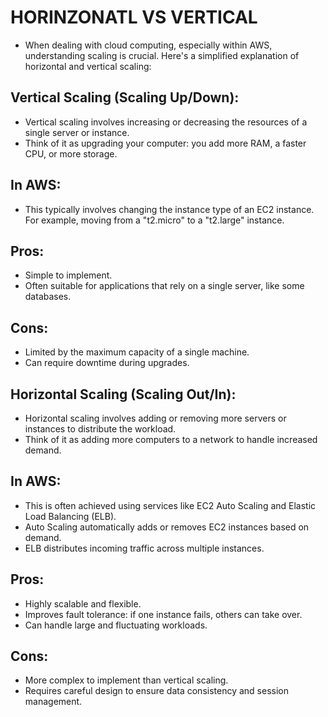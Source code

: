 # HORINZONATL VS VERTICAL
*  When dealing with cloud computing, especially within AWS, understanding scaling is crucial. Here's a simplified explanation of horizontal and vertical scaling:

## Vertical Scaling (Scaling Up/Down):

* Vertical scaling involves increasing or decreasing the resources of a single server or instance.
* Think of it as upgrading your computer: you add more RAM, a faster CPU, or more storage.
## In AWS:
* This typically involves changing the instance type of an EC2 instance. For example, moving from a "t2.micro" to a "t2.large" instance.
## Pros:
* Simple to implement.
* Often suitable for applications that rely on a single server, like some databases.
## Cons:
* Limited by the maximum capacity of a single machine.
* Can require downtime during upgrades.

## Horizontal Scaling (Scaling Out/In):
* Horizontal scaling involves adding or removing more servers or instances to distribute the workload.
* Think of it as adding more computers to a network to handle increased demand.
## In AWS:
* This is often achieved using services like EC2 Auto Scaling and Elastic Load Balancing (ELB).
* Auto Scaling automatically adds or removes EC2 instances based on demand.
* ELB distributes incoming traffic across multiple instances.
## Pros:
* Highly scalable and flexible.
* Improves fault tolerance: if one instance fails, others can take over.
* Can handle large and fluctuating workloads.
## Cons:
* More complex to implement than vertical scaling.
* Requires careful design to ensure data consistency and session management.
